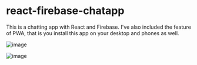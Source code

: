# react-firebase-chatapp

This is a chatting app with React and Firebase. I've also included the feature of PWA, that is you install this app on your desktop and phones as well. 

![image](https://user-images.githubusercontent.com/75429660/204034235-235e1835-f856-4494-9755-19749983f8f6.png)

![image](https://user-images.githubusercontent.com/75429660/204034261-9a1d60b9-fe69-4b8a-af3d-7dfd95190b5d.png)
